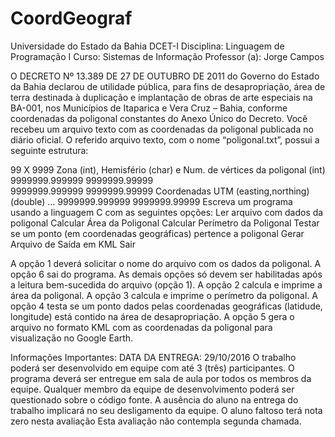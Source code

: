 # CoordGeograf

Universidade do Estado da Bahia
DCET-I
Disciplina:
Linguagem de Programação I
Curso:
Sistemas de Informação
Professor (a):
Jorge Campos




O DECRETO Nº 13.389 DE 27 DE OUTUBRO DE 2011 do Governo do Estado da Bahia declarou de utilidade pública, para fins de desapropriação, área de terra destinada à duplicação e implantação de obras de arte especiais na BA-001, nos Municípios de Itaparica e Vera Cruz – Bahia, conforme coordenadas da poligonal constantes do Anexo Único do Decreto.
Você recebeu um arquivo texto com as coordenadas da poligonal publicada no diário oficial. O referido arquivo texto, com o nome “poligonal.txt”, possui a seguinte estrutura:

99 X 9999				Zona (int), Hemisfério (char) e Num. de vértices da poligonal (int)
9999999.999999  9999999.99999  
9999999.999999  9999999.99999 		Coordenadas UTM (easting,northing) (double)
...
9999999.999999  9999999.99999
Escreva um programa usando a linguagem C com as seguintes opções: 
Ler arquivo com dados da poligonal
Calcular Área da Poligonal
Calcular Perímetro da Poligonal
Testar se um ponto (em coordenadas geográficas) pertence a poligonal
Gerar Arquivo de Saída em KML
Sair

A opção 1 deverá solicitar o nome do arquivo com os dados da poligonal. A opção 6 sai do programa. 
As demais opções só devem ser habilitadas após a leitura bem-sucedida do arquivo (opção 1). A opção 2 calcula e imprime a área da poligonal. A opção 3 calcula e imprime o perímetro da poligonal. A opção 4 testa se um ponto dados pelas coordenadas geográficas (latidude, longitude) está contido na área de desapropriação. A opção 5 gera o arquivo no formato KML com as coordenadas da poligonal para visualização no Google Earth.

Informações Importantes:
DATA DA ENTREGA: 29/10/2016
O trabalho poderá ser desenvolvido em equipe com até 3 (três) participantes.
O programa deverá ser entregue em sala de aula por todos os membros da equipe.
Qualquer membro da equipe de desenvolvimento poderá ser questionado sobre o código fonte.
A ausência do aluno na entrega do trabalho implicará no seu desligamento da equipe. O aluno faltoso terá nota zero nesta avaliação 
Esta avaliação não contempla segunda chamada. 
